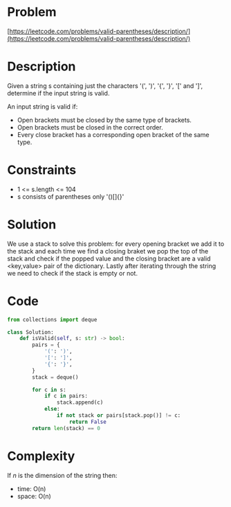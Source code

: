 # Problem
[https://leetcode.com/problems/valid-parentheses/description/](https://leetcode.com/problems/valid-parentheses/description/)

# Description
Given a string s containing just the characters '(', ')', '{', '}', '[' and ']', determine if the input string is valid.

An input string is valid if:

- Open brackets must be closed by the same type of brackets.
- Open brackets must be closed in the correct order.
- Every close bracket has a corresponding open bracket of the same type.

# Constraints

- 1 <= s.length <= 104
- s consists of parentheses only '()[]{}'

# Solution
We use a stack to solve this problem: for every opening bracket we add it to the stack and each time we find a closing braket we pop the top of the stack and check if the popped value and the closing bracket are a valid <key,value> pair of the dictionary.
Lastly after iterating through the string we need to check if the stack is empty or not.

# Code
```python
from collections import deque

class Solution:
    def isValid(self, s: str) -> bool:
        pairs = {
            '(': ')',
            '[': ']',
            '{': '}',
        }
        stack = deque()

        for c in s:
            if c in pairs:
                stack.append(c)
            else:
                if not stack or pairs[stack.pop()] != c:
                    return False
        return len(stack) == 0
```

# Complexity
If _n_ is the dimension of the string then:

- time: O(n)
- space: O(n)

